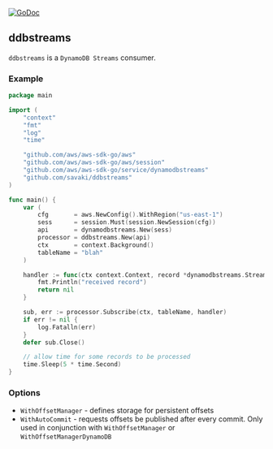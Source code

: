 [![GoDoc](https://godoc.org/github.com/savaki/ddbstreams?status.svg)](https://godoc.org/github.com/savaki/ddbstreams)

ddbstreams
--------------------------------------------------

`ddbstreams` is a `DynamoDB Streams` consumer.

### Example

```go
package main

import (
	"context"
	"fmt"
	"log"
	"time"

	"github.com/aws/aws-sdk-go/aws"
	"github.com/aws/aws-sdk-go/aws/session"
	"github.com/aws/aws-sdk-go/service/dynamodbstreams"
	"github.com/savaki/ddbstreams"
)

func main() {
	var (
		cfg       = aws.NewConfig().WithRegion("us-east-1")
		sess      = session.Must(session.NewSession(cfg))
		api       = dynamodbstreams.New(sess)
		processor = ddbstreams.New(api)
		ctx       = context.Background()
		tableName = "blah"
	)

	handler := func(ctx context.Context, record *dynamodbstreams.StreamRecord) error {
		fmt.Println("received record")
		return nil
	}

	sub, err := processor.Subscribe(ctx, tableName, handler)
	if err != nil {
		log.Fatalln(err)
	}
	defer sub.Close()

	// allow time for some records to be processed
	time.Sleep(5 * time.Second)
}
```


### Options

* `WithOffsetManager` - defines storage for persistent offsets
* `WithAutoCommit` - requests offsets be published after every commit.  Only used in
conjunction with `WithOffsetManager` or `WithOffsetManagerDynamoDB`
